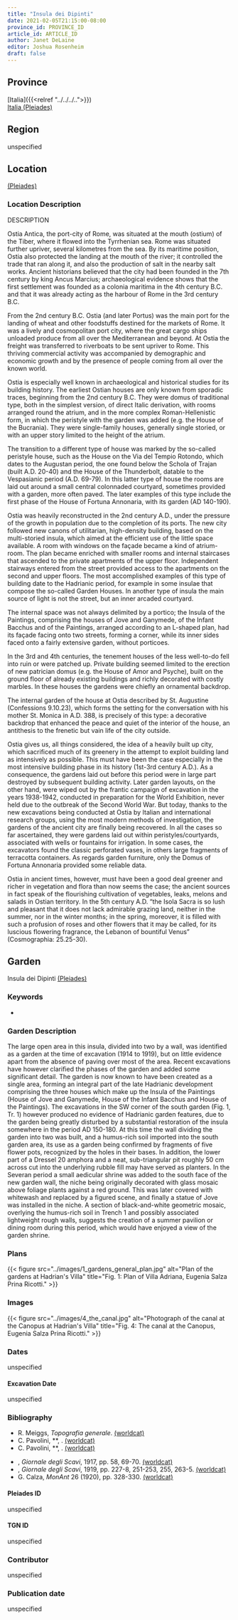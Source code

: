 ```yaml
---
title: "Insula dei Dipinti"
date: 2021-02-05T21:15:00-08:00
province_id: PROVINCE_ID
article_id: ARTICLE_ID
author: Janet DeLaine
editor: Joshua Rosenheim
draft: false
---
```


## Province

[Italia]({{<relref "../../../..">}}) \
[Italia (Pleiades)](https://pleiades.stoa.org/places/1052)

## Region

unspecified

## Location

[(Pleiades)]()

### Location Description

DESCRIPTION

Ostia Antica, the port-city of Rome, was situated at the mouth (ostium) of the Tiber, where it flowed into the Tyrrhenian sea.  Rome was situated further upriver, several kilometres from the sea. By its maritime position, Ostia also protected the landing at the mouth of the river; it controlled the trade that ran along it, and also the production of salt in the nearby salt works. Ancient historians believed that the city had been founded in the 7th century by king Ancus Marcius; archaeological evidence shows that the first settlement was founded as a colonia maritima in the 4th century B.C. and that it was already acting as the harbour of Rome in the 3rd century B.C.

From the 2nd century B.C. Ostia (and later Portus) was the main port for the landing of wheat and other foodstuffs destined for the markets of Rome. It was a lively and cosmopolitan port city, where the great cargo ships unloaded produce from all over the Mediterranean and beyond. At Ostia the freight was transferred to riverboats to be sent upriver to Rome. This thriving commercial activity was accompanied by demographic and economic growth and by the presence of people coming from all over the known world.

Ostia is especially well known in archaeological and historical studies for its building history. The earliest Ostian houses are only known from sporadic traces, beginning from the 2nd century B.C. They were domus of traditional type, both in the simplest version, of direct Italic derivation, with rooms arranged round the atrium, and in the more complex Roman-Hellenistic form, in which the peristyle with the garden was added (e.g. the House of the Bucrania). They were single-family houses, generally single storied, or with an upper story limited to the height of the atrium.  

The transition to a different type of house was marked by the so-called peristyle house, such as the House on the Via del Tempio Rotondo, which dates to the Augustan period,  the one found below the Schola of Trajan (built A.D. 20-40) and the House of the Thunderbolt, datable to the Vespasianic period (A.D. 69-79). In this latter type of house the rooms are laid out around a small central colonnaded courtyard, sometimes provided with a garden, more often paved. The later examples of this type include the first phase of the House of Fortuna Annonaria, with its garden (AD 140-190).

Ostia was heavily reconstructed in the 2nd century A.D., under the pressure of the growth in population due to the completion of its ports. The new city followed new canons of utilitarian, high-density building, based on the multi-storied insula, which aimed at the efficient use of the little space available. A room with windows on the façade became a kind of atrium-room. The plan became enriched with smaller rooms and internal staircases that ascended to the private apartments of the upper floor. Independent stairways entered from the street provided access to the apartments on the second and upper floors. The most accomplished examples of this type of building date to the Hadrianic period, for example in some insulae that compose the so-called Garden Houses. In another type of insula the main source of light is not the street, but an inner arcaded courtyard.

The internal space was not always delimited by a portico; the Insula of the Paintings, comprising the houses of Jove and Ganymede, of the Infant Bacchus and of the Paintings, arranged according to an L-shaped plan, had its façade facing onto two streets, forming a corner, while its inner sides faced onto a fairly extensive garden, without porticoes.

In the 3rd and 4th centuries, the tenement houses of the less well-to-do fell into ruin or were patched up. Private building seemed limited to the erection of new patrician domus (e.g. the House of Amor and Psyche), built on the ground floor of already existing buildings and richly decorated with costly marbles. In these houses the gardens were chiefly an ornamental backdrop.

The internal garden of the house at Ostia described by St. Augustine (Confessions 9.10.23), which forms the setting for the conversation with his mother St. Monica in A.D. 388, is precisely of this type: a decorative backdrop that enhanced the peace and quiet of the interior of the house, an antithesis to the frenetic but vain life of the city outside.

Ostia gives us, all things considered, the idea of a heavily built up city, which sacrificed much of its greenery in the attempt to exploit building land as intensively as possible. This must have been the case especially in the most intensive building phase in its history (1st-3rd century A.D.). As a consequence, the gardens laid out before this period were in large part destroyed by subsequent building activity. Later garden layouts, on the other hand, were wiped out by the frantic campaign of excavation in the years 1938-1942, conducted in preparation for the World Exhibition, never held due to the outbreak of the Second World War. But today, thanks to the new excavations being conducted at Ostia by Italian and international research groups, using the most modern methods of investigation, the gardens of the ancient city are finally being recovered. In all the cases so far ascertained, they were gardens laid out within peristyles/courtyards, associated with wells or fountains for irrigation. In some cases, the excavators found the classic perforated vases, in others large fragments of terracotta containers. As regards garden furniture, only the Domus of Fortuna Annonaria provided some reliable data.

Ostia in ancient times, however, must have been a good deal greener and richer in vegetation and flora than now seems the case; the ancient sources in fact speak of the flourishing cultivation of vegetables, leaks, melons and salads in Ostian territory. In the 5th century A.D. “the Isola Sacra is so lush and pleasant that it does not lack admirable grazing land, neither in the summer, nor in the winter months; in the spring, moreover, it is filled with such a profusion of roses and other flowers that it may be called, for its luscious flowering fragrance, the Lebanon of bountiful Venus” (Cosmographia: 25.25-30).

## Garden

Insula dei Dipinti
[(Pleiades)]()

### Keywords

- []()


### Garden Description

The large open area in this insula, divided into two by a wall, was identified as a garden at the time of excavation (1914 to 1919), but on little evidence apart from the absence of paving over most of the area. Recent excavations have however clarified the phases of the garden and added some significant detail. The garden is now known to have been created as a single area, forming an integral part of the late Hadrianic development comprising the three houses which make up the Insula of the Paintings (House of Jove and Ganymede, House of the Infant Bacchus and House of the Paintings). The excavations in the SW corner of the south garden (Fig. 1, Tr. 1) however produced no evidence of Hadrianic garden features, due to the garden being greatly disturbed by a substantial restoration of the insula somewhere in the period AD 150-180.  At this time the wall dividing the garden into two was built, and a humus-rich soil imported into the south garden area, its use as a garden being confirmed by fragments of five flower pots, recognized by the holes in their bases. In addition, the lower part of a Dressel 20 amphora and a neat, sub-triangular pit roughly 50 cm across cut into the underlying rubble fill may have served as planters. In the Severan period a small aedicular shrine was added to the south face of the new garden wall, the niche being originally decorated with glass mosaic above foliage plants against a red ground. This was later covered with whitewash and replaced by a figured scene, and finally a statue of Jove was installed in the niche. A section of black-and-white geometric mosaic, overlying the humus-rich soil in Trench 1 and possibly associated lightweight rough walls, suggests the creation of a summer pavilion or dining room during this period, which would have enjoyed a view of the garden shrine.

### Plans

{{< figure src="../images/1_gardens_general_plan.jpg" alt="Plan of the gardens at Hadrian's Villa" title="Fig. 1: Plan of Villa Adriana, Eugenia Salza Prina Ricotti." >}}

### Images

{{< figure src="../images/4_the_canal.jpg" alt="Photograph of the canal at the Canopus at Hadrian's Villa" title="Fig. 4: The canal at the Canopus, Eugenia Salza Prina Ricotti." >}}

### Dates

unspecified

#### Excavation Date

unspecified

### Bibliography

<!-- Bibliography for Location Description -->
* R. Meiggs, *Topografia generale*. [(worldcat)]()
* C. Pavolini, **, . [(worldcat)]()
* C. Pavolini, **, . [(worldcat)]()
<!-- Bibliography for Garden Description -->
* , *Giornale degli Scavi*, 1917, pp. 58, 69-70. [(worldcat)]()
* , *Giornale degli Scavi*, 1919, pp. 227-8, 251-253, 255, 263-5. [(worldcat)]()
* G. Calza, *MonAnt* 26 (1920), pp. 328-330. [(worldcat)]()

#### Pleiades ID

unspecified

#### TGN ID

unspecified

### Contributor

unspecified

### Publication date

unspecified
